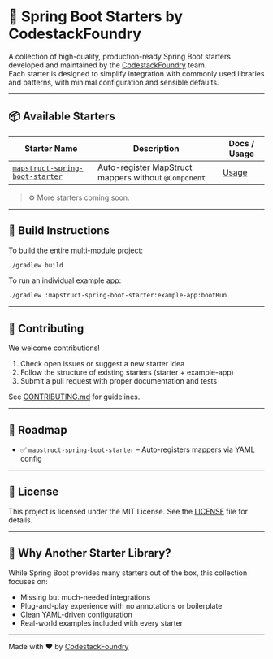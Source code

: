 # 🌱 Spring Boot Starters by CodestackFoundry

A collection of high-quality, production-ready Spring Boot starters developed and maintained by the [CodestackFoundry](https://github.com/codestackfoundry) team.  
Each starter is designed to simplify integration with commonly used libraries and patterns, with minimal configuration and sensible defaults.

---

## 📦 Available Starters

| Starter Name                     | Description                                      | Docs / Usage                  |
|----------------------------------|--------------------------------------------------|-------------------------------|
| [`mapstruct-spring-boot-starter`](./mapstruct-spring-boot-starter) | Auto-register MapStruct mappers without `@Component` | [Usage](./mapstruct-spring-boot-starter/README.md) |

> ⚙️ More starters coming soon.

---

## 🔧 Build Instructions

To build the entire multi-module project:

```bash
./gradlew build
```

To run an individual example app:

```bash
./gradlew :mapstruct-spring-boot-starter:example-app:bootRun
```

---

## 🤝 Contributing

We welcome contributions!

1. Check open issues or suggest a new starter idea
2. Follow the structure of existing starters (starter + example-app)
3. Submit a pull request with proper documentation and tests

See [CONTRIBUTING.md](./CONTRIBUTING.md) for guidelines.

---

## 📅 Roadmap

- ✅ `mapstruct-spring-boot-starter` – Auto-registers mappers via YAML config

---

## 📜 License

This project is licensed under the MIT License. See the [LICENSE](./LICENSE) file for details.

---

## 🌟 Why Another Starter Library?

While Spring Boot provides many starters out of the box, this collection focuses on:

- Missing but much-needed integrations
- Plug-and-play experience with no annotations or boilerplate
- Clean YAML-driven configuration
- Real-world examples included with every starter

---

Made with ❤️ by [CodestackFoundry](https://github.com/codestackfoundry)
